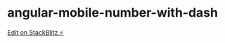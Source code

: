 # angular-mobile-number-with-dash

[Edit on StackBlitz ⚡️](https://stackblitz.com/edit/angular-mobile-number-with-dash)